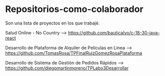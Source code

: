 # Repositorios-como-colaborador
Son una lista de proyectos en los que trabajé. 

Salud Online - No Country --> https://github.com/bauticalvo/c-18-30-java-react

Desarrollo de Plataforma de Alquiler de Películas en Línea --> https://github.com/TomasRosa/TPFinalRuizGomezRosaPlataforma

Desarrollo de Sistema de Gestión de Pedidos Rápidos --> https://github.com/diegomartinmoreno/TPLabo3Desarrollar
